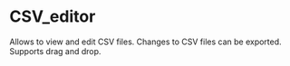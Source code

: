 # CSV_editor
Allows to view and edit CSV files. 
Changes to CSV files can be exported. 
Supports drag and drop.
